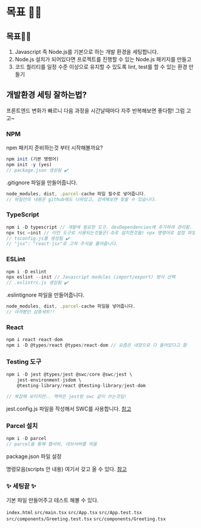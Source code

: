 # 목표 👩‍💻

## 목표👩‍💻

1. Javascript 즉 Node.js를 기본으로 하는 개발 환경을 세팅합니다.
2. Node.js 설치가 되어있다면 프로젝트를 진행할 수 있는 Node.js 패키지를 만들고
3. 코드 퀄리티를 일정 수준 이상으로 유지할 수 있도록 lint, test를 할 수 있는 환경 만들기

## 개발환경 세팅 잘하는법?

프론트엔드 변화가 빠르니 다음 과정을 시간날때마다 자주 반복해보면 좋다함! 그럼 고고~

### NPM

npm 패키지 준비하는것 부터 시작해볼까요?

```jsx
npm init (기본 명령어)
npm init -y (yes)
// package.json 생성됨 ✔️
```

.gitignore 파일을 만들어줍니다.

```jsx
node_modules, dist, .parcel-cache 파일 필수로 넣어줍니다.
// 파일안의 내용은 github에도 나와있고, 검색해보면 찾을 수 있습니다.
```

### TypeScript

```jsx
npm i -D typescript // 개발에 필요한 도구. devDependencies에 추가하여 관리함.
npx tsc —init // 이런 도구로 사용되는것들은(-D로 설치한것들) npx 명령어로 설정 파일을 만들어 성능 관리를 합니다.
// tsconfig.js를 생성됨 ✔️
// "jsx": "react-jsx"로 고쳐 주석을 풀어줍니다.
```

### ESLint

```jsx
npm i -D eslint
npx eslint --init // Javascript modules (import/export) 방식 선택
// .eslintrc.js 생성됨 ✔️
```

.eslintignore 파일을 만들어줍니다.

```jsx
node_modules, dist, .parcel-cache 파일을 넣어줍니다.
// 아까봤던 삼종세트!!
```

### React

```jsx
npm i react react-dom
npm i -D @types/react @types/react-dom // 요즘은 내장으로 다 들어있다고 함
```

### Testing 도구

```jsx
npm i -D jest @types/jest @swc/core @swc/jest \
    jest-environment-jsdom \
    @testing-library/react @testing-library/jest-dom

// 복잡해 보이지만.. 맥락은 jest랑 swc 같이 쓰는것임!
```

jest.config.js 파일을 작성해서 SWC를 사용합니다.
[참고](https://github.com/ahastudio/CodingLife/blob/main/20220726/react/jest.config.js)

### Parcel 설치

```jsx
npm i -D parcel
// parcel을 통해 웹서버, 데브서버를 띄움
```

package.json 파일 설정

명령모음(scripts 안 내용) 여기서 갖고 올 수 있다.
[참고](https://github.com/ahastudio/CodingLife/blob/main/20220726/react/package.json)

### ✨ 세팅끝 ✨

기본 파일 만들어주고 테스트 해볼 수 있다.

`index.html`
`src/main.tsx`
`src/App.tsx`
`src/App.test.tsx`
`src/components/Greeting.test.tsx`
`src/components/Greeting.tsx`
